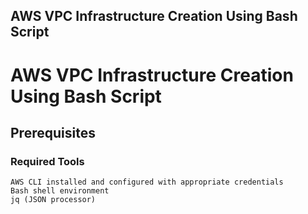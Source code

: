 ## AWS VPC Infrastructure Creation Using Bash Script

# AWS VPC Infrastructure Creation Using Bash Script

## Prerequisites
### Required Tools
    AWS CLI installed and configured with appropriate credentials
    Bash shell environment
    jq (JSON processor)
    